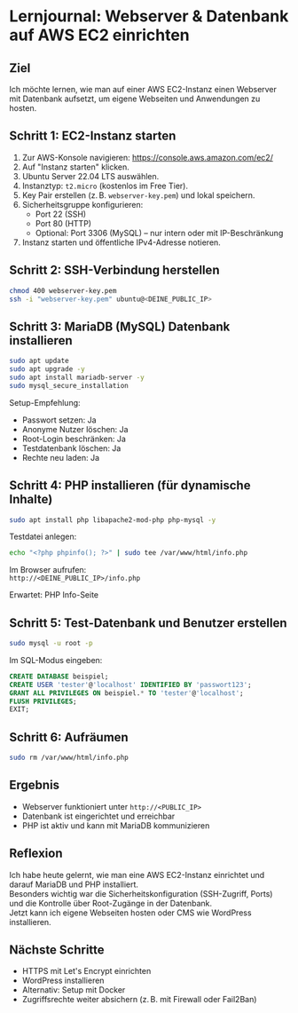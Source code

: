 # Lernjournal: Webserver & Datenbank auf AWS EC2 einrichten

## Ziel
Ich möchte lernen, wie man auf einer AWS EC2-Instanz einen Webserver mit Datenbank aufsetzt, um eigene Webseiten und Anwendungen zu hosten.

## Schritt 1: EC2-Instanz starten

1. Zur AWS-Konsole navigieren: https://console.aws.amazon.com/ec2/
2. Auf "Instanz starten" klicken.
3. Ubuntu Server 22.04 LTS auswählen.
4. Instanztyp: `t2.micro` (kostenlos im Free Tier).
5. Key Pair erstellen (z. B. `webserver-key.pem`) und lokal speichern.
6. Sicherheitsgruppe konfigurieren:
   - Port 22 (SSH)
   - Port 80 (HTTP)
   - Optional: Port 3306 (MySQL) – nur intern oder mit IP-Beschränkung
7. Instanz starten und öffentliche IPv4-Adresse notieren.

## Schritt 2: SSH-Verbindung herstellen

```bash
chmod 400 webserver-key.pem
ssh -i "webserver-key.pem" ubuntu@<DEINE_PUBLIC_IP>
```

## Schritt 3: MariaDB (MySQL) Datenbank installieren

```bash
sudo apt update
sudo apt upgrade -y
sudo apt install mariadb-server -y
sudo mysql_secure_installation
```

Setup-Empfehlung:
- Passwort setzen: Ja  
- Anonyme Nutzer löschen: Ja  
- Root-Login beschränken: Ja  
- Testdatenbank löschen: Ja  
- Rechte neu laden: Ja

## Schritt 4: PHP installieren (für dynamische Inhalte)

```bash
sudo apt install php libapache2-mod-php php-mysql -y
```

Testdatei anlegen:

```bash
echo "<?php phpinfo(); ?>" | sudo tee /var/www/html/info.php
```

Im Browser aufrufen:  
`http://<DEINE_PUBLIC_IP>/info.php`

Erwartet: PHP Info-Seite

## Schritt 5: Test-Datenbank und Benutzer erstellen

```bash
sudo mysql -u root -p
```

Im SQL-Modus eingeben:

```sql
CREATE DATABASE beispiel;
CREATE USER 'tester'@'localhost' IDENTIFIED BY 'passwort123';
GRANT ALL PRIVILEGES ON beispiel.* TO 'tester'@'localhost';
FLUSH PRIVILEGES;
EXIT;
```

## Schritt 6: Aufräumen

```bash
sudo rm /var/www/html/info.php
```

## Ergebnis

- Webserver funktioniert unter `http://<PUBLIC_IP>`
- Datenbank ist eingerichtet und erreichbar
- PHP ist aktiv und kann mit MariaDB kommunizieren

## Reflexion

Ich habe heute gelernt, wie man eine AWS EC2-Instanz einrichtet und darauf MariaDB und PHP installiert.  
Besonders wichtig war die Sicherheitskonfiguration (SSH-Zugriff, Ports) und die Kontrolle über Root-Zugänge in der Datenbank.  
Jetzt kann ich eigene Webseiten hosten oder CMS wie WordPress installieren.

## Nächste Schritte

- HTTPS mit Let's Encrypt einrichten
- WordPress installieren
- Alternativ: Setup mit Docker
- Zugriffsrechte weiter absichern (z. B. mit Firewall oder Fail2Ban)

